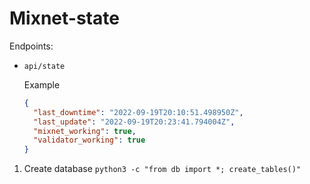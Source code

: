 # Mixnet-state

Endpoints:

* `api/state`

   Example
  ```json
  {
    "last_downtime": "2022-09-19T20:10:51.498950Z",
    "last_update": "2022-09-19T20:23:41.794004Z",
    "mixnet_working": true,
    "validator_working": true
  }
  ```

1. Create database `python3 -c "from db import *; create_tables()"`
